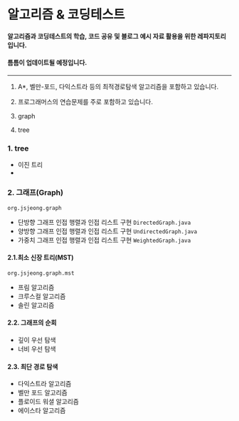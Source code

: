 알고리즘 & 코딩테스트
=============
#### 알고리즘과 코딩테스트의 학습, 코드 공유 및 블로그 예시 자료 활용을 위한 레파지토리입니다.
#### 틈틈이 업데이트될 예정입니다.
*****
1. A*, 벨만-포드, 다익스트라 등의 최적경로탐색 알고리즘을 포함하고 있습니다.
2. 프로그래머스의 연습문제를 주로 포함하고 있습니다.

1. graph

2. tree
### 1. tree
 - 이진 트리
 - 

### 2. 그래프(Graph)
`org.jsjeong.graph`
- 단방향 그래프 인접 행렬과 인접 리스트 구현 `DirectedGraph.java`
- 양방향 그래프 인접 행렬과 인접 리스트 구현 `UndirectedGraph.java`
- 가중치 그래프 인접 행렬과 인접 리스트 구현 `WeightedGraph.java`

#### 2.1.최소 신장 트리(MST)
`org.jsjeong.graph.mst`
- 프림 알고리즘
- 크루스컬 알고리즘
- 솔린 알고리즘

#### 2.2. 그래프의 순회
- 깊이 우선 탐색
- 너비 우선 탐색

#### 2.3. 최단 경로 탐색
- 다익스트라 알고리즘
- 벨만 포드 알고리즘
- 플로이드 워셜 알고리즘
- 에이스타 알고리즘

